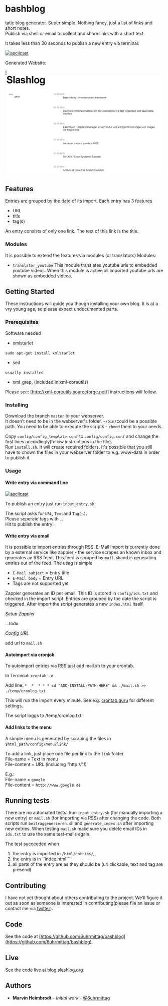 # bashblog

tatic blog generator. Super simple. Nothing fancy, just a list of links and short notes.<br />
Publish via shell or email to collect and share links with a short text.

It takes less than 30 seconds to publish a new entry via terminal:

[![asciicast](https://asciinema.org/a/146946.png)](https://asciinema.org/a/146946)

Generated Website:

[![demo](demo.png)


## Features
Entries are grouped by the date of its import. Each entry has 3 features
- URL
- title
- tag(s)

An entry consists of only one link. The text of this link is the title.

### Modules
It is possible to extend the features via modules (or translators)
Modules:
- ```translator_youtube``` This module translates youtube urls to embedded youtube videos. When this module is active all imported youtube urls are shown as embedded videos.

## Getting Started

These instructions will guide you though installing your own blog. It is at a vry young age, so please expect undocumented parts.

### Prerequisites

Software needed
- xmlstarlet

`sudo apt-get install xmlstarlet`
- sed

`usually installed`
- xml_grep, (included in xml-coreutils)

Please see: [http://xml-coreutils.sourceforge.net/] instructions will follow.

### Installing

Download the branch ```master``` to your webserver.<br />It doesn't need to be in the webserver's folder. ```~/bin/```could be a possible path. You need to be able to execute the scripts - ```chmod``` them to your needs.

Copy ```config/config_template.conf``` to ```config/config.conf``` and change the first lines accordingly(follow instructions in the file).<br />Run ```install.sh```. It will create required folders.
It's possible that you still have to chown the files in your webserver folder to e.g. www-data in order to publish it.


### Usage
#### Write entry via command line

[![asciicast](https://asciinema.org/a/146946.png)](https://asciinema.org/a/146946)



To publish an entry just run ```input_entry.sh```.

The script asks for ```URL```, ```Text```and ```Tag(s)```.<br />
Please seperate tags with ```,```. <br />
Hit <ENTER> to publish the entry!

#### Write entry via email
It is possible to import entries through RSS. E-Mail import is currently done by a external service like zappier - the service scrapes an known inbox and generates an RSS feed. This feed is scraped by ```mail.sh```and is generating entries out of the feed.
The usag is simple
- ```E-Mail subject``` = Entry title
- ```E-Mail body``` = Entry URL
- Tags are not supported yet

Zappier generates an ID per email. This ID is stored in ```config/ids.txt``` and checked in the import script. Entries are grouped by the date the script is triggered.
After import the script generates a new ```index.html``` itself.

*Setup Zappier*

…todo

*Config URL*

add url to `mail.sh`

#### Autoimport via cronjob
To autoimport entries via RSS just add mail.sh to your crontab.

In Terminal: ```crontab -e```

Add line: ```*  *  * * * cd "ADD-INSTALL-PATH-HERE" && ./mail.sh >> ./temp/cronlog.txt```

This will run the import every minute. See e.g. [crontab.guru](https://crontab.guru) for different settings.

The script loggs to /temp/cronlog.txt.

#### Add links to the menu

A simple menu is generated by scraping the files in `$html_path/config/menu/link/`

To add a link, just place one file per link to the `link` folder.<br />
File-name = Text in menu<br />
File-content = URL (including "http://"!)

E.g.:<br />
File-name = `google`<br />
File-content = `http://www.google.de`


## Running tests

There are no automated tests. Run ```input_entry.sh``` (for manually importing a new entry) or ```mail.sh``` (for importing via RSS) after changing the code. Both scripts run ```beitraggenerieren.sh``` and ```generate_index.sh``` after importing new entries.
When testing ```mail.sh``` make sure you delete email IDs in ```ids.txt``` to use the same test-mails again.

The test succeeded when
1. the entry is imported in ```/html/entries/```,  
2. the entry is in ``ìndex.html```
3. all parts of the entry are as they should be (url clickable, text and tag are presend)

## Contributing

I have not yet thought about others contributing to the project. We'll figure it out as soon as someone is interested in contributing(please file an issue or contact me via [twitter](https://twitter.com/6uhrmittag)).

## Code

See the code at [https://github.com/6uhrmittag/bashblog](https://github.com/6uhrmittag/bashblog).

## Live

See the code live at [blog.slashlog.org](https://blog.slashlog.org).

## Authors

* **Marvin Heimbrodt** - *Initial work* - [@6uhrmittag](https://twitter.com/6uhrmittag)
